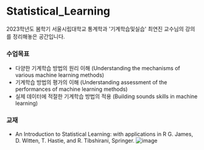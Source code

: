 # Statistical_Learning
 2023학년도 봄학기 서울시립대학교 통계학과 '기계학습및실습' 최연진 교수님의 강의를 정리해놓은 공간입니다.

### 수업목표
- 다양한 기계학습 방법의 원리 이해 (Understanding the mechanisms of various machine learning methods) 
- 기계학습 방법의 평가의 이해 (Understanding assessment of the performances of machine learning methods) 
- 실제 데이터에 적절한 기계학습 방법의 적용 (Building sounds skills in machine learning)

### 교재
- An Introduction to Statistical Learning: with applications in R G. James, D. Witten, T. Hastie, and R. Tibshirani, Springer.
![image](https://github.com/ImJaeSung/Statistical_Learning/assets/113405066/70c71250-62fe-4fa6-b158-c59908b37589)

  
